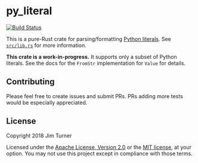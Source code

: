 # py_literal

[![Build Status](https://travis-ci.org/jturner314/py_literal.svg?branch=master)](https://travis-ci.org/jturner314/py_literal)

This is a pure-Rust crate for parsing/formatting [Python literals]. See
[`src/lib.rs`](src/lib.rs) for more information.

[Python literals]: https://docs.python.org/3/reference/lexical_analysis.html#literals

**This crate is a work-in-progress.** It supports only a subset of Python
literals. See the docs for the `FromStr` implementation for `Value` for
details.

## Contributing

Please feel free to create issues and submit PRs. PRs adding more tests would
be especially appreciated.

## License

Copyright 2018 Jim Turner

Licensed under the [Apache License, Version 2.0](LICENSE-APACHE) or the [MIT
license](LICENSE-MIT), at your option. You may not use this project except in
compliance with those terms.
